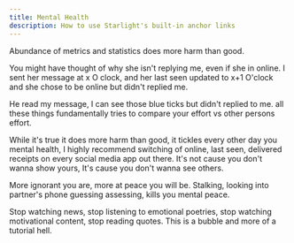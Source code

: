 ```yaml
---
title: Mental Health
description: How to use Starlight's built-in anchor links
---
```


Abundance of metrics and statistics does more harm than good.

You might have thought of why she isn't replying me, even if she in online. I sent her message at x O clock, and her last seen updated to x+1 O'clock and she chose to be online but didn't replied me. 

He read my message, I can see those blue ticks but didn't replied to me. all these things fundamentally tries to compare your effort vs other persons effort.

While it's true it does more harm than good, it tickles every other day you mental health, I highly recommend switching of online, last seen, delivered receipts on every social media app out there. It's not cause you don't wanna show yours, It's cause you don't wanna see others.

More ignorant you are, more at peace you will be. Stalking, looking into partner's phone guessing assessing, kills you mental peace.  

Stop watching news, stop listening to emotional poetries, stop watching motivational content, stop reading quotes. This is a bubble and more of a tutorial hell.

